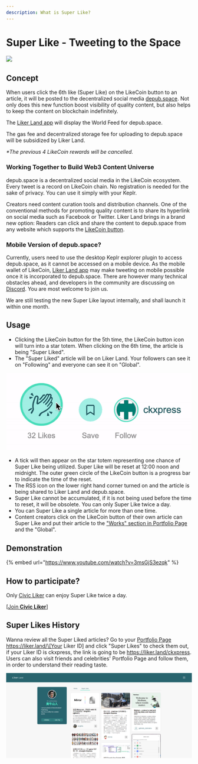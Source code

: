 ```yaml
---
description: What is Super Like?
---
```


# Super Like - Tweeting to the Space

![](https://gblobscdn.gitbook.com/assets%2F-LL4mdaVjNgL6A1--PV0%2F-MDKKfTTMClruYgMEN2z%2F-MDKL9uOAcQBWwTt-7PY%2Flikecoin\_ad92\_super\_like\_dragonball.png?alt=media\&token=aebf61cf-24c0-4d70-9cce-a582d82122e8)

## Concept

When users click the 6th like (Super Like) on the LikeCoin button to an article, it will be posted to the decentralized social media [depub.space](http://depub.space/). Not only does this new function boost visibility of quality content, but also helps to keep the content on blockchain indefinitely.

The [Liker Land app](https://liker.land/getapp) will display the World Feed for depub.space.

The gas fee and decentralized storage fee for uploading to depub.space will be subsidized by Liker Land.&#x20;

_\*The previous 4 LikeCoin rewards will be cancelled._

### **Working Together to Build Web3 Content Universe**

depub.space is a decentralized social media in the LikeCoin ecosystem. Every tweet is a record on LikeCoin chain. No registration is needed for the sake of privacy. You can use it simply with your Keplr.

Creators need content curation tools and distribution channels. One of the conventional methods for promoting quality content is to share its hyperlink on social media such as Facebook or Twitter. Liker Land brings in a brand new option: Readers can click and share the content to depub.space from any website which supports the [LikeCoin button](../creator/).

### Mobile Version of depub.space?

Currently, users need to use the desktop Keplr explorer plugin to access depub.space, as it cannot be accessed on a mobile device. As the mobile wallet of LikeCoin, [Liker Land app](https://liker.land/getapp) may make tweeting on mobile possible once it is incorporated to depub.space. There are however many technical obstacles ahead, and developers in the community are discussing on [Discord](http://discord.gg/likecoin). You are most welcome to join us.

We are still testing the new Super Like layout internally, and shall launch it within one month.

## Usage <a href="#zen-yang-can-yu" id="zen-yang-can-yu"></a>

* Clicking the LikeCoin button for the 5th time, the LikeCoin button icon will turn into a star totem. When clicking on the 6th time, the article is being "Super Liked".
* The "Super Liked" article will be on Liker Land. Your followers can see it on "Following" and everyone can see it on "Global".

![](../../.gitbook/assets/superlike.gif)

* A tick will then appear on the star totem representing one chance of Super Like being utilized. Super Like will be reset at 12:00 noon and midnight. The outer green circle of the LikeCoin button is a progress bar to indicate the time of the reset.
* The RSS icon on the lower right hand corner turned on and the article is being shared to Liker Land and depub.space.
* Super Like cannot be accumulated, if it is not being used before the time to reset, it will be obsolete. You can only Super Like twice a day.
* You can Super Like a single article for more than one time.
* Content creators click on the LikeCoin button of their own article can Super Like and put their article to the ["Works" section in Portfolio Page](../../archive/archive/creatortools/portfolio-page.md#works) and the "Global".



## **Demonstration**

{% embed url="https://www.youtube.com/watch?v=3msGjS3ezqk" %}

## **How to participate?** <a href="#zen-yang-can-yu" id="zen-yang-can-yu"></a>

Only [Civic Liker](../civic-liker/) can enjoy Super Like twice a day.

\[[Join **Civic Liker**](../civic-liker/be-a-civic-liker.md)]

## Super Likes History

Wanna review all the Super Liked articles? Go to your [Portfolio Page](../../archive/archive/creatortools/portfolio-page.md) https://liker.land/\[Your Liker ID] and click "Super Likes" to check them out, if your Liker ID is ckxpress, the link is going to be https://liker.land/ckxpress. Users can also visit friends and celebrities' Portfolio Page and follow them, in order to understand their reading taste.

![](<../../.gitbook/assets/Portfolio Page 2-en.png>)
